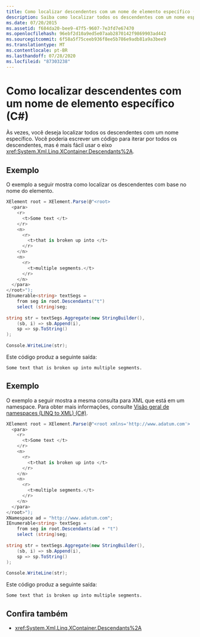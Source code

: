 ```yaml
---
title: Como localizar descendentes com um nome de elemento específico (C#)
description: Saiba como localizar todos os descendentes com um nome específico usando o eixo descendentes. Consulte exemplos de código e recursos adicionais.
ms.date: 07/20/2015
ms.assetid: f684da20-bee9-47f5-9607-7e3fd7e67470
ms.openlocfilehash: 96ebf2d10a9ed5e07aab2870142f9869903ad442
ms.sourcegitcommit: 6f58a5f75ceeb936f8ee5b786e9adb81a9a3bee9
ms.translationtype: MT
ms.contentlocale: pt-BR
ms.lasthandoff: 07/28/2020
ms.locfileid: "87303238"
---
```

# <a name="how-to-find-descendants-with-a-specific-element-name-c"></a>Como localizar descendentes com um nome de elemento específico (C#)
Às vezes, você deseja localizar todos os descendentes com um nome específico. Você poderia escrever um código para iterar por todos os descendentes, mas é mais fácil usar o eixo <xref:System.Xml.Linq.XContainer.Descendants%2A>.  
  
## <a name="example"></a>Exemplo  
 O exemplo a seguir mostra como localizar os descendentes com base no nome do elemento.  
  
```csharp  
XElement root = XElement.Parse(@"<root>  
  <para>  
    <r>  
      <t>Some text </t>  
    </r>  
    <n>  
      <r>  
        <t>that is broken up into </t>  
      </r>  
    </n>  
    <n>  
      <r>  
        <t>multiple segments.</t>  
      </r>  
    </n>  
  </para>  
</root>");  
IEnumerable<string> textSegs =  
    from seg in root.Descendants("t")  
    select (string)seg;  
  
string str = textSegs.Aggregate(new StringBuilder(),  
    (sb, i) => sb.Append(i),  
    sp => sp.ToString()  
);  
  
Console.WriteLine(str);  
```  
  
 Este código produz a seguinte saída:  
  
```output  
Some text that is broken up into multiple segments.  
```  
  
## <a name="example"></a>Exemplo  
 O exemplo a seguir mostra a mesma consulta para XML que está em um namespace. Para obter mais informações, consulte [Visão geral de namespaces (LINQ to XML) (C#)](namespaces-overview-linq-to-xml.md).  
  
```csharp  
XElement root = XElement.Parse(@"<root xmlns='http://www.adatum.com'>  
  <para>  
    <r>  
      <t>Some text </t>  
    </r>  
    <n>  
      <r>  
        <t>that is broken up into </t>  
      </r>  
    </n>  
    <n>  
      <r>  
        <t>multiple segments.</t>  
      </r>  
    </n>  
  </para>  
</root>");  
XNamespace ad = "http://www.adatum.com";  
IEnumerable<string> textSegs =  
    from seg in root.Descendants(ad + "t")  
    select (string)seg;  
  
string str = textSegs.Aggregate(new StringBuilder(),  
    (sb, i) => sb.Append(i),  
    sp => sp.ToString()  
);  
  
Console.WriteLine(str);  
```  
  
 Este código produz a seguinte saída:  
  
```output  
Some text that is broken up into multiple segments.  
```  
  
## <a name="see-also"></a>Confira também

- <xref:System.Xml.Linq.XContainer.Descendants%2A>
